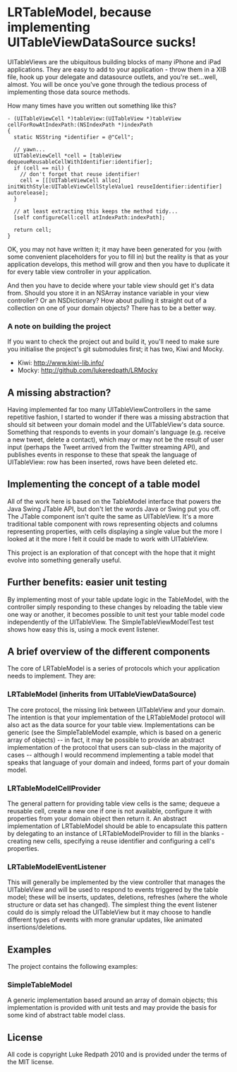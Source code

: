 # LRTableModel, because implementing UITableViewDataSource sucks!

UITableViews are the ubiquitous building blocks of many iPhone and iPad applications. They are easy to add to your application - throw them in a XIB file, hook up your delegate and datasource outlets, and you're set...well, almost. You will be once you've gone through the tedious process of implementing those data source methods.

How many times have you written out something like this?

    - (UITableViewCell *)tableView:(UITableView *)tableView cellForRowAtIndexPath:(NSIndexPath *)indexPath
    {
      static NSString *identifier = @"Cell";
  
      // yawn...
      UITableViewCell *cell = [tableView dequeueReusableCellWithIdentifier:identifier];
      if (cell == nil) {
        // don't forget that reuse identifier!
        cell = [[[UITableViewCell alloc] initWithStyle:UITableViewCellStyleValue1 reuseIdentifier:identifier] autorelease];
      }
  
      // at least extracting this keeps the method tidy...
      [self configureCell:cell atIndexPath:indexPath];
  
      return cell;
    }
    
OK, you may not have written it; it may have been generated for you (with some convenient placeholders for you to fill in) but the reality is that as your application develops, this method will grow and then you have to duplicate it for every table view controller in your application.

And then you have to decide where your table view should get it's data from. Should you store it in an NSArray instance variable in your view controller? Or an NSDictionary? How about pulling it straight out of a collection on one of your domain objects? There has to be a better way.

### A note on building the project

If you want to check the project out and build it, you'll need to make sure you initialise the project's git submodules first; it has two, Kiwi and Mocky.

* Kiwi: http://www.kiwi-lib.info/
* Mocky: http://github.com/lukeredpath/LRMocky

## A missing abstraction?

Having implemented far too many UITableViewControllers in the same repetitive fashion, I started to wonder if there was a missing abstraction that should sit between your domain model and the UITableView's data source. Something that responds to events in your domain's language (e.g. receive a new tweet, delete a contact), which may or may not be the result of user input (perhaps the Tweet arrived from the Twitter streaming API), and publishes events in response to these that speak the language of UITableView: row has been inserted, rows have been deleted etc.

## Implementing the concept of a table model

All of the work here is based on the TableModel interface that powers the Java Swing JTable API, but don't let the words Java or Swing put you off. The JTable component isn't quite the same as UITableView. It's a more traditional table component with rows representing objects and columns representing properties, with cells displaying a single value but the more I looked at it the more I felt it could be made to work with UITableView.

This project is an exploration of that concept with the hope that it might evolve into something generally useful.

## Further benefits: easier unit testing

By implementing most of your table update logic in the TableModel, with the controller simply responding to these changes by reloading the table view one way or another, it becomes possible to unit test your table model code independently of the UITableView. The SimpleTableViewModelTest test shows how easy this is, using a mock event listener.

## A brief overview of the different components

The core of LRTableModel is a series of protocols which your application needs to implement. They are:

### LRTableModel (inherits from UITableViewDataSource)

The core protocol, the missing link between UITableView and your domain. The intention is that your implementation of the LRTableModel protocol will also act as the data source for your table view. Implementations can be generic (see the SimpleTableModel example, which is based on a generic array of objects) -- in fact, it may be possible to provide an abstract implementation of the protocol that users can sub-class in the majority of cases -- although I would recommend implementing a table model that speaks that language of your domain and indeed, forms part of your domain model.

### LRTableModelCellProvider

The general pattern for providing table view cells is the same; dequeue a reusable cell, create a new one if one is not available, configure it with properties from your domain object then return it. An abstract implementation of LRTableModel should be able to encapsulate this pattern by delegating to an instance of LRTableModelProvider to fill in the blanks - creating new cells, specifying a reuse identifier and configuring a cell's properties.

### LRTableModelEventListener

This will generally be implemented by the view controller that manages the UITableView and will be used to respond to events triggered by the table model; these will be inserts, updates, deletions, refreshes (where the whole structure or data set has changed). The simplest thing the event listener could do is simply reload the UITableView but it may choose to handle different types of events with more granular updates, like animated insertions/deletions.

## Examples

The project contains the following examples:

### SimpleTableModel

A generic implementation based around an array of domain objects; this implementation is provided with unit tests and may provide the basis for some kind of abstract table model class.

## License

All code is copyright Luke Redpath 2010 and is provided under the terms of the MIT license.


